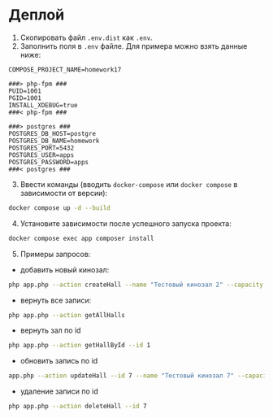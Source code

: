 # Деплой

1) Скопировать файл `.env.dist` как `.env`.
2) Заполнить поля в `.env` файле. Для примера можно взять данные ниже:

```dotenv
COMPOSE_PROJECT_NAME=homework17

###> php-fpm ###
PUID=1001
PGID=1001
INSTALL_XDEBUG=true
###< php-fpm ###

###> postgres ###
POSTGRES_DB_HOST=postgre
POSTGRES_DB_NAME=homework
POSTGRES_PORT=5432
POSTGRES_USER=apps
POSTGRES_PASSWORD=apps
###< postgres ###
```

3) Ввести команды (вводить `docker-compose` или `docker compose` в зависимости от версии):

```bash
docker compose up -d --build
```

4) Установите зависимости после успешного запуска проекта:

```bash
docker compose exec app composer install
```

5) Примеры запросов:
- добавить новый кинозал:
```bash
php app.php --action createHall --name "Тестовый кинозал 2" --capacity 250 --rowsCount 25
```

- вернуть все записи:
```bash
php app.php --action getAllHalls
```

- вернуть зал по id
```bash
php app.php --action getHallById --id 1
```

- обновить запись по id
```bash
app.php --action updateHall --id 7 --name "Тестовый кинозал 7" --capacity 260 --rowsCount 26
```

- удаление записи по id
```bash
php app.php --action deleteHall --id 7
```
